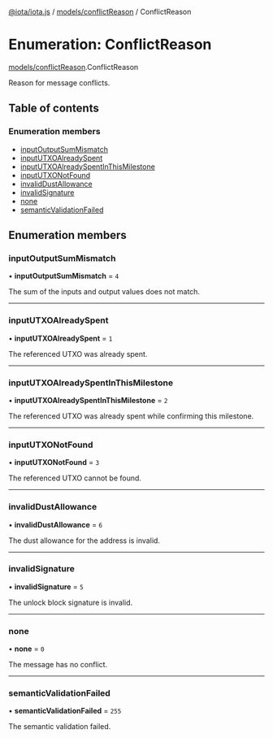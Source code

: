[@iota/iota.js](../README.md) / [models/conflictReason](../modules/models_conflictReason.md) / ConflictReason

# Enumeration: ConflictReason

[models/conflictReason](../modules/models_conflictReason.md).ConflictReason

Reason for message conflicts.

## Table of contents

### Enumeration members

- [inputOutputSumMismatch](models_conflictReason.ConflictReason.md#inputoutputsummismatch)
- [inputUTXOAlreadySpent](models_conflictReason.ConflictReason.md#inpututxoalreadyspent)
- [inputUTXOAlreadySpentInThisMilestone](models_conflictReason.ConflictReason.md#inpututxoalreadyspentinthismilestone)
- [inputUTXONotFound](models_conflictReason.ConflictReason.md#inpututxonotfound)
- [invalidDustAllowance](models_conflictReason.ConflictReason.md#invaliddustallowance)
- [invalidSignature](models_conflictReason.ConflictReason.md#invalidsignature)
- [none](models_conflictReason.ConflictReason.md#none)
- [semanticValidationFailed](models_conflictReason.ConflictReason.md#semanticvalidationfailed)

## Enumeration members

### inputOutputSumMismatch

• **inputOutputSumMismatch** = `4`

The sum of the inputs and output values does not match.

___

### inputUTXOAlreadySpent

• **inputUTXOAlreadySpent** = `1`

The referenced UTXO was already spent.

___

### inputUTXOAlreadySpentInThisMilestone

• **inputUTXOAlreadySpentInThisMilestone** = `2`

The referenced UTXO was already spent while confirming this milestone.

___

### inputUTXONotFound

• **inputUTXONotFound** = `3`

The referenced UTXO cannot be found.

___

### invalidDustAllowance

• **invalidDustAllowance** = `6`

The dust allowance for the address is invalid.

___

### invalidSignature

• **invalidSignature** = `5`

The unlock block signature is invalid.

___

### none

• **none** = `0`

The message has no conflict.

___

### semanticValidationFailed

• **semanticValidationFailed** = `255`

The semantic validation failed.
